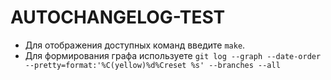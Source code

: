 # AUTOCHANGELOG-TEST

- Для отображения доступных команд введите `make`.
- Для формирования графа используете `git log --graph --date-order --pretty=format:'%C(yellow)%d%Creset %s' --branches --all`